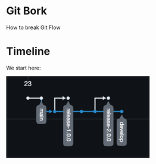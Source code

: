 # Git Bork

How to break Git Flow

# Timeline

We start here:

![Start Image](./images/start.png "Start")
